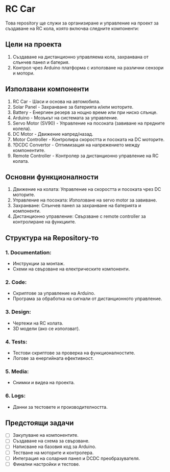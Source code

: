 # RC Car

Това repository ще служи за организиране и управление на проект за създаване на RC кола, която включва следните компоненти:

## Цели на проекта
1. Създаване на дистанционно управляема кола, захранвана от слънчев панел и батерия.
2. Контрол чрез Arduino платформа с използване на различни сензори и мотори.
<!-- 3. Енергийна ефективност с помощта на DCDC преобразувател. -->

## Използвани компоненти
1. RC Car - Шаси и основа на автомобила.
2. Solar Panel - Захранване за батерията и/или моторите.
3. Battery - Енергиен резерв за нощно време или при ниско слънце.
4. Arduino - Мозъкът на системата за управление.
5. Servo Motor (SV90) - Управление на посоката (завиване на предните колела).
6. DC Motor - Движение напред/назад.
7. Motor Controller - Контролира скоростта и посоката на DC моторите.
8. ?DCDC Convertor - Оптимизация на напрежението между компонентите.
9. Remote Controller - Контролер за дистанционно управление на RC колата.

## Основни функционалности
1. Движение на колата: Управление на скоростта и посоката чрез DC моторите.
2. Управление на посоката: Използване на servo motor за завиване.
3. Захранване: Слънчев панел за захранване на батерията и компоненти.
4. Дистанционно управление: Свързване с remote controller за контролиране на функциите.
<!-- 5. Енергийна ефективност: Управление на напрежението чрез DCDC преобразувателя. -->

## Структура на Repository-то
### 1. Documentation:
  - Инструкции за монтаж.
  - Схеми на свързване на електрическите компоненти.
### 2. Code:
  - Скриптове за управление на Arduino.
  - Програма за обработка на сигнали от дистанционното управление.
### 3. Design:
  - Чертежи на RC колата.
  - 3D модели (ако се използват).
### 4. Tests:
  - Тестови скриптове за проверка на функционалностите.
  - Логове за енергийната ефективност.
### 5. Media:
  - Снимки и видеа на проекта.
### 6. Logs:
  - Данни за тестовете и производителността.
## Предстоящи задачи
- [ ] Закупуване на компонентите.
- [ ] Създаване на схема за свързване.
- [ ] Написване на базовия код за Arduino.
- [ ] Тестване на моторите и контролера.
- [ ] Интеграция на соларния панел и DCDC преобразувателя.
- [ ] Финални настройки и тестове.
